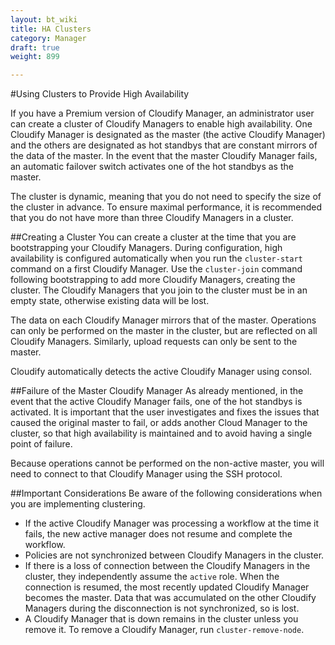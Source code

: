 ---layout: bt_wikititle: HA Clusterscategory: Managerdraft: trueweight: 899---#Using Clusters to Provide High AvailabilityIf you have a Premium version of Cloudify Manager, an administrator user can create a cluster of Cloudify Managers to enable high availability. One Cloudify Manager is designated as the master (the active Cloudify Manager) and the others are designated as hot standbys that are constant mirrors of the data of the master. In the event that the master Cloudify Manager fails, an automatic failover switch activates one of the hot standbys as the master.The cluster is dynamic, meaning that you do not need to specify the size of the cluster in advance. To ensure maximal performance, it is recommended that you do not have more than three Cloudify Managers in a cluster.##Creating a ClusterYou can create a cluster at the time that you are bootstrapping your Cloudify Managers. During configuration, high availability is configured automatically when you run the `cluster-start` command on a first Cloudify Manager. Use the `cluster-join` command following bootstrapping to add more Cloudify Managers, creating the cluster. The Cloudify Managers that you join to the cluster must be in an empty state, otherwise existing data will be lost. The data on each Cloudify Manager mirrors that of the master. Operations can only be performed on the master in the cluster, but are reflected on all Cloudify Managers. Similarly, upload requests can only be sent to the master.Cloudify automatically detects the active Cloudify Manager using consol.##Failure of the Master Cloudify ManagerAs already mentioned, in the event that the active Cloudify Manager fails, one of the hot standbys is activated. It is important that the user investigates and fixes the issues that caused the original master to fail, or adds another Cloud Manager to the cluster, so that high availability is maintained and to avoid having a single point of failure.Because operations cannot be performed on the non-active master, you will need to connect to that Cloudify Manager using the SSH protocol.##Important ConsiderationsBe aware of the following considerations when you are implementing clustering.* If the active Cloudify Manager was processing a workflow at the time it fails, the new active manager does not resume and complete the workflow.* Policies are not synchronized between Cloudify Managers in the cluster.* If there is a loss of connection between the Cloudify Managers in the cluster, they independently assume the `active` role. When the connection is resumed, the most recently updated Cloudify Manager becomes the master. Data that was accumulated on the other Cloudify Managers during the disconnection is not synchronized, so is lost. * A Cloudify Manager that is down remains in the cluster unless you remove it. To remove a Cloudify Manager, run `cluster-remove-node`.